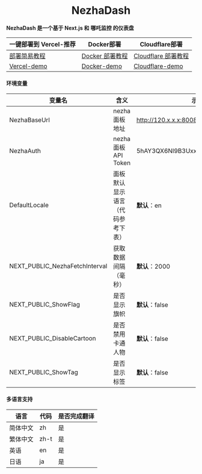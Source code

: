 <h1 align="center">NezhaDash</h1>

<strong>NezhaDash 是一个基于 Next.js 和 哪吒监控 的仪表盘</strong>
<br>

</div>

| 一键部署到 Vercel-推荐                                | Docker部署                                                      | Cloudflare部署                                                          |
| ----------------------------------------------------- | --------------------------------------------------------------- | ----------------------------------------------------------------------- |
| [部署简易教程](https://buycoffee.top/blog/tech/nezha) | [Docker 部署教程](https://buycoffee.top/blog/tech/nezha-docker) | [Cloudflare 部署教程](https://buycoffee.top/blog/tech/nezha-cloudflare) |
| [Vercel-demo](https://nezha-dash-ruddy.vercel.app)    | [Docker-demo](https://nezha-docker.buycoffee.tech)              | [Cloudflare-demo](https://nezha-cloudflare.buycoffee.tech)              |

#### 环境变量

| 变量名                         | 含义                             | 示例                             |
| ------------------------------ | -------------------------------- | -------------------------------- |
| NezhaBaseUrl                   | nezha 面板地址                   | http://120.x.x.x:8008            |
| NezhaAuth                      | nezha 面板 API Token             | 5hAY3QX6Nl9B3Uxxxx26KMvOMyXS1Udi |
| DefaultLocale                  | 面板默认显示语言（代码参考下表） | **默认**：en                     |
| NEXT_PUBLIC_NezhaFetchInterval | 获取数据间隔（毫秒）             | **默认**：2000                   |
| NEXT_PUBLIC_ShowFlag           | 是否显示旗帜                     | **默认**：false                  |
| NEXT_PUBLIC_DisableCartoon     | 是否禁用卡通人物                 | **默认**：false                  |
| NEXT_PUBLIC_ShowTag            | 是否显示标签                     | **默认**：false                  |

#### 多语言支持

| 语言     | 代码 | 是否完成翻译 |
| -------- | ---- | ------------ |
| 简体中文 | zh   | 是           |
| 繁体中文 | zh-t | 是           |
| 英语     | en   | 是           |
| 日语     | ja   | 是           |
